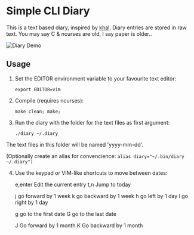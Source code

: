 # Simple CLI Diary

This is a text based diary, inspired by [khal](https://github.com/pimutils/khal). Diary entries are stored in raw text. You may say C & ncurses are old, I say paper is older..

![Diary Demo](https://raw.githubusercontent.com/in0rdr/diary/master/demo.gif)

## Usage
1. Set the EDITOR environment variable to your favourite text editor:
    ```
    export EDITOR=vim
    ```

2. Compile (requires ncurses):
    ```
    make clean; make;
    ```

3. Run the diary with the folder for the text files as first argument:
    ```
    ./diary ~/.diary
    ```

  The text files in this folder will be named 'yyyy-mm-dd'.

  (Optionally create an alias for convencience: `alias diary="~/.bin/diary ~/.diary")`

4. Use the keypad or VIM-like shortcuts to move between dates:

	e,enter	Edit the current entry
	t,n		Jump to today

	j		go forward by 1 week
	k		go backward by 1 week
	h		go left by 1 day
	l		go right by 1 day

	g		go to the first date
	G		go to the last date

	J		Go forward by 1 month
	K		Go backward by 1 month
